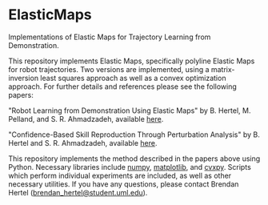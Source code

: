 # ElasticMaps
 Implementations of Elastic Maps for Trajectory Learning from Demonstration.

This repository implements Elastic Maps, specifically polyline Elastic Maps for robot trajectories. Two versions are implemented, using a matrix-inversion least squares approach as well as a convex optimization approach. For further details and references please see the following papers:

"Robot Learning from Demonstration Using Elastic Maps" by B. Hertel, M. Pelland, and S. R. Ahmadzadeh, available [here](https://arxiv.org/abs/2208.02207).

"Confidence-Based Skill Reproduction Through Perturbation Analysis" by B. Hertel and S. R. Ahmadzadeh, available [here](https://arxiv.org/abs/2305.03091).

This repository implements the method described in the papers above using Python. Necessary libraries include [numpy](https://numpy.org/), [matplotlib](https://matplotlib.org/), and [cvxpy](https://www.cvxpy.org/index.html). Scripts which perform individual experiments are included, as well as other necessary utilities. If you have any questions, please contact Brendan Hertel (brendan_hertel@student.uml.edu).
